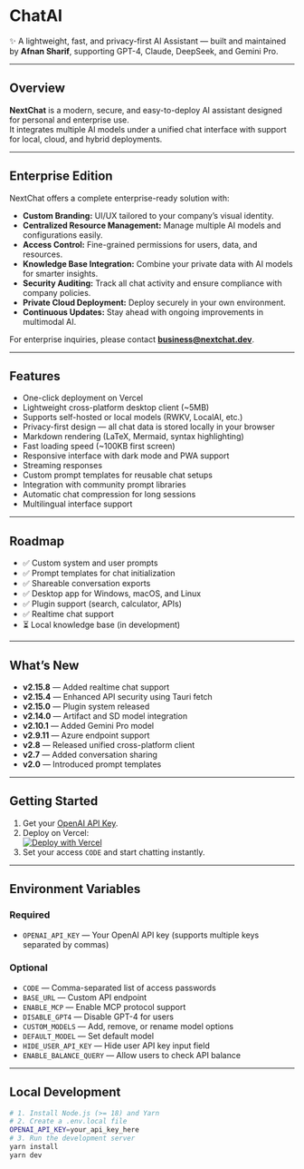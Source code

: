 # ChatAI

✨ A lightweight, fast, and privacy-first AI Assistant — built and maintained by **Afnan Sharif**, supporting GPT-4, Claude, DeepSeek, and Gemini Pro.

---

## Overview

**NextChat** is a modern, secure, and easy-to-deploy AI assistant designed for personal and enterprise use.  
It integrates multiple AI models under a unified chat interface with support for local, cloud, and hybrid deployments.

---

## Enterprise Edition

NextChat offers a complete enterprise-ready solution with:

- **Custom Branding:** UI/UX tailored to your company’s visual identity.  
- **Centralized Resource Management:** Manage multiple AI models and configurations easily.  
- **Access Control:** Fine-grained permissions for users, data, and resources.  
- **Knowledge Base Integration:** Combine your private data with AI models for smarter insights.  
- **Security Auditing:** Track all chat activity and ensure compliance with company policies.  
- **Private Cloud Deployment:** Deploy securely in your own environment.  
- **Continuous Updates:** Stay ahead with ongoing improvements in multimodal AI.

For enterprise inquiries, please contact **business@nextchat.dev**.

---

## Features

- One-click deployment on Vercel  
- Lightweight cross-platform desktop client (~5MB)  
- Supports self-hosted or local models (RWKV, LocalAI, etc.)  
- Privacy-first design — all chat data is stored locally in your browser  
- Markdown rendering (LaTeX, Mermaid, syntax highlighting)  
- Fast loading speed (~100KB first screen)  
- Responsive interface with dark mode and PWA support  
- Streaming responses  
- Custom prompt templates for reusable chat setups  
- Integration with community prompt libraries  
- Automatic chat compression for long sessions  
- Multilingual interface support

---

## Roadmap

- ✅ Custom system and user prompts  
- ✅ Prompt templates for chat initialization  
- ✅ Shareable conversation exports  
- ✅ Desktop app for Windows, macOS, and Linux  
- ✅ Plugin support (search, calculator, APIs)  
- ✅ Realtime chat support  
- ⏳ Local knowledge base (in development)

---

## What’s New

- **v2.15.8** — Added realtime chat support  
- **v2.15.4** — Enhanced API security using Tauri fetch  
- **v2.15.0** — Plugin system released  
- **v2.14.0** — Artifact and SD model integration  
- **v2.10.1** — Added Gemini Pro model  
- **v2.9.11** — Azure endpoint support  
- **v2.8** — Released unified cross-platform client  
- **v2.7** — Added conversation sharing  
- **v2.0** — Introduced prompt templates

---

## Getting Started

1. Get your [OpenAI API Key](https://platform.openai.com/account/api-keys).  
2. Deploy on Vercel:  
   [![Deploy with Vercel](https://vercel.com/button)](https://vercel.com/new/clone?repository-url=https://github.com/afnansharif/NextChat&env=OPENAI_API_KEY&env=CODE&project-name=nextchat&repository-name=NextChat)  
3. Set your access `CODE` and start chatting instantly.

---

## Environment Variables

### Required
- `OPENAI_API_KEY` — Your OpenAI API key (supports multiple keys separated by commas)

### Optional
- `CODE` — Comma-separated list of access passwords  
- `BASE_URL` — Custom API endpoint  
- `ENABLE_MCP` — Enable MCP protocol support  
- `DISABLE_GPT4` — Disable GPT-4 for users  
- `CUSTOM_MODELS` — Add, remove, or rename model options  
- `DEFAULT_MODEL` — Set default model  
- `HIDE_USER_API_KEY` — Hide user API key input field  
- `ENABLE_BALANCE_QUERY` — Allow users to check API balance  

---

## Local Development

```bash
# 1. Install Node.js (>= 18) and Yarn
# 2. Create a .env.local file
OPENAI_API_KEY=your_api_key_here
# 3. Run the development server
yarn install
yarn dev
